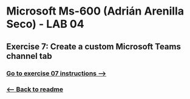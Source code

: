 # Microsoft Ms-600 (Adrián Arenilla Seco) - LAB 04


## Exercise 7: Create a custom Microsoft Teams channel tab
### [Go to exercise 07 instructions -->](08-Exercise-7-Create-a-custom-channel-tab.md)


### [<-- Back to readme](../../../../)